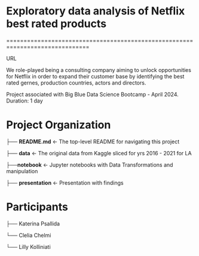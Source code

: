 # Exploratory data analysis of Netflix best rated products

==============================================================================

URL 

We role-played being a consulting company aiming to unlock opportunities for Netflix in order to expand their customer base by identifying the best rated gernes, production countries, actors and directors.

Project associated with Big Blue Data Science Bootcamp - April 2024. Duration: 1 day


# Project Organization

├── **README.md**                   <- The top-level README for navigating this project

├── **data**                        <- The original data from Kaggle sliced for yrs 2016 - 2021 for LA

├──**notebook**                     <- Jupyter notebooks with Data Transformations and manipulation

├── **presentation**                <- Presentation with findings




# Participants

├── Katerina Psallida 

└── Clelia Chelmi

└── Lilly Kolliniati



